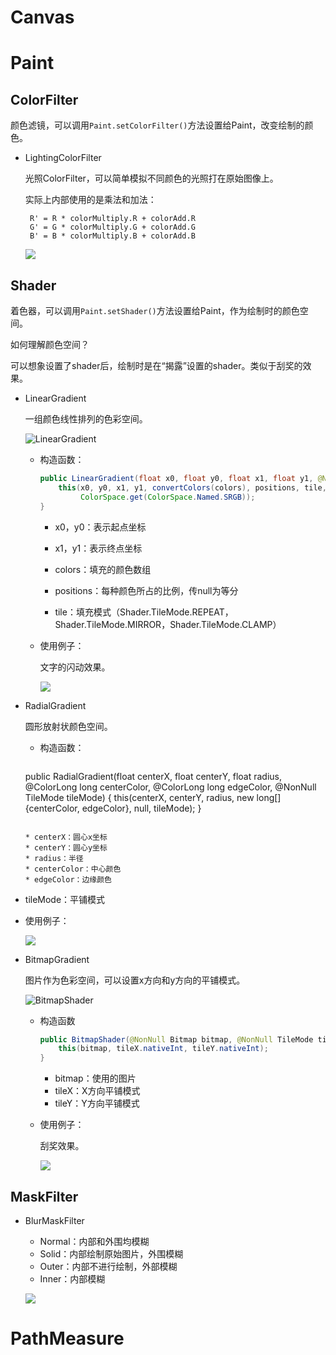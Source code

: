 # Canvas

# Paint

## ColorFilter

颜色滤镜，可以调用`Paint.setColorFilter()`方法设置给Paint，改变绘制的颜色。

* LightingColorFilter

  光照ColorFilter，可以简单模拟不同颜色的光照打在原始图像上。

  实际上内部使用的是乘法和加法：

  ```
   R' = R * colorMultiply.R + colorAdd.R
   G' = G * colorMultiply.G + colorAdd.G
   B' = B * colorMultiply.B + colorAdd.B
  ```

  ![](./images/LightingColorFilter.png)



## Shader

着色器，可以调用`Paint.setShader()`方法设置给Paint，作为绘制时的颜色空间。

如何理解颜色空间？

可以想象设置了shader后，绘制时是在“揭露”设置的shader。类似于刮奖的效果。

* LinearGradient
  
  一组颜色线性排列的色彩空间。
  
  ![LinearGradient](.\images\Shader_LinearGradient.png)
  
  * 构造函数：
  
    ```java
    public LinearGradient(float x0, float y0, float x1, float y1, @NonNull @ColorInt int[] colors, @Nullable float[] positions, @NonNull TileMode tile) {
        this(x0, y0, x1, y1, convertColors(colors), positions, tile,
             ColorSpace.get(ColorSpace.Named.SRGB));
    }
    ```
  
    * x0，y0：表示起点坐标
  
    * x1，y1：表示终点坐标
  
    * colors：填充的颜色数组
  
    * positions：每种颜色所占的比例，传null为等分
  
    * tile：填充模式（Shader.TileMode.REPEAT，Shader.TileMode.MIRROR，Shader.TileMode.CLAMP）
  
  * 使用例子：
  
    文字的闪动效果。
  
    ![](.\images\Shader_LinearGradient_Example.png)

  
  
* RadialGradient

  圆形放射状颜色空间。

  * 构造函数：

    ```java
  public RadialGradient(float centerX, float centerY, float radius,
                @ColorLong long centerColor, @ColorLong long edgeColor, @NonNull TileMode tileMode) {
        this(centerX, centerY, radius, new long[] {centerColor, edgeColor}, null, tileMode);
    }
    ```
  
  * centerX：圆心x坐标
    * centerY：圆心y坐标
    * radius：半径
    * centerColor：中心颜色
  * edgeColor：边缘颜色
  
* tileMode：平铺模式
  
* 使用例子：
  
    ![](./images/Shader_RadialGradient_Example.png)

  

* BitmapGradient

  图片作为色彩空间，可以设置x方向和y方向的平铺模式。

  ![BitmapShader](./images/Shader_BitmapShader.png)

  * 构造函数

    ```java
    public BitmapShader(@NonNull Bitmap bitmap, @NonNull TileMode tileX, @NonNull TileMode tileY) {
        this(bitmap, tileX.nativeInt, tileY.nativeInt);
    }
    ```

    * bitmap：使用的图片
    * tileX：X方向平铺模式
    * tileY：Y方向平铺模式

  * 使用例子：

    刮奖效果。

    ![](./images/Shader_BitmapShader_Example.png)

## MaskFilter

* BlurMaskFilter

  * Normal：内部和外围均模糊
  * Solid：内部绘制原始图片，外围模糊
  * Outer：内部不进行绘制，外部模糊
  * Inner：内部模糊

  ![](./images/BlurMaskFilter.png)



# PathMeasure

